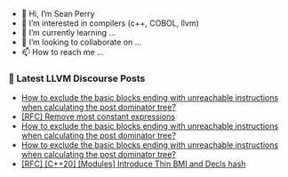 - 👋 Hi, I’m Sean Perry
- 👀 I’m interested in compilers (c++, COBOL, llvm)
- 🌱 I’m currently learning ...
- 💞️ I’m looking to collaborate on ...
- 📫 How to reach me ...

<!---
s66perry/s66perry is a ✨ special ✨ repository because its `README.md` (this file) appears on your GitHub profile.
You can click the Preview link to take a look at your changes.
--->
### 📕 Latest LLVM Discourse Posts

<!-- DISCOURSE-LLVM:START -->
- [How to exclude the basic blocks ending with unreachable instructions when calculating the post dominator tree?](https://discourse.llvm.org/t/how-to-exclude-the-basic-blocks-ending-with-unreachable-instructions-when-calculating-the-post-dominator-tree/74810#post_3)
- [[RFC] Remove most constant expressions](https://discourse.llvm.org/t/rfc-remove-most-constant-expressions/63179?page=2#post_28)
- [How to exclude the basic blocks ending with unreachable instructions when calculating the post dominator tree?](https://discourse.llvm.org/t/how-to-exclude-the-basic-blocks-ending-with-unreachable-instructions-when-calculating-the-post-dominator-tree/74810#post_2)
- [How to exclude the basic blocks ending with unreachable instructions when calculating the post dominator tree?](https://discourse.llvm.org/t/how-to-exclude-the-basic-blocks-ending-with-unreachable-instructions-when-calculating-the-post-dominator-tree/74810#post_1)
- [[RFC] [C++20] [Modules] Introduce Thin BMI and Decls hash](https://discourse.llvm.org/t/rfc-c-20-modules-introduce-thin-bmi-and-decls-hash/74755#post_15)
<!-- DISCOURSE-LLVM:END -->
